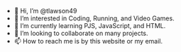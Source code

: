 - 👋 Hi, I’m @tlawson49
- 👀 I’m interested in Coding, Running, and Video Games.
- 🌱 I’m currently learning PJS, JavaScript, and HTML.
- 💞️ I’m looking to collaborate on many projects.
- 📫 How to reach me is by this website or my email.

<!---
tlawson49/tlawson49 is a ✨ special ✨ repository because its `README.md` (this file) appears on your GitHub profile.
You can click the Preview link to take a look at your changes.
--->
